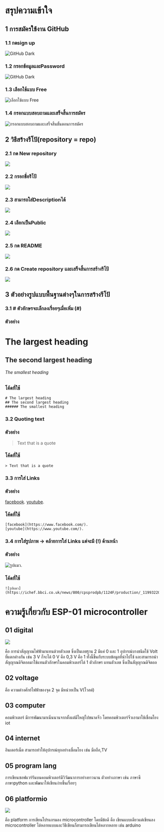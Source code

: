 # สรุปความเข้าใจ
## 1 การสมัครใช้งาน GitHub
### 1.1 กดsign up
![GitHub Dark](https://miro.medium.com/max/1400/1*B0KyWx5zoEAxRVmy1nva_A.png)
### 1.2 กรอกข้อมูลและPassword
![GitHub Dark](https://miro.medium.com/max/875/1*8U0OkOeUONnpZzWKHjtckQ.png)
### 1.3 เลือกใช้แบบ Free
![เลือกใช้แบบ Free](https://miro.medium.com/max/875/1*khkrQAnG5xA9Uf9dkaabHg.png)
### 1.4 กรอกแบบสอบถามและเสร็จสิ้นการสมัคร
![กรอกแบบสอบถามและเสร็จสิ้นขั้นตอนการสมัคร](https://miro.medium.com/max/875/1*QuvfI3HoVykajno5bsNgpg.png)
## 2 วิธีสร้างรีโป้(repository = repo)
### 2.1 กด New repository
![](https://docs.github.com/assets/cb-11427/images/help/repository/repo-create.png)
### 2.2 กรอกชื่อรีโป้
![](https://docs.github.com/assets/cb-25139/images/help/repository/create-repository-name.png)
### 2.3 สามารถใส่Descriptionได้
![](https://docs.github.com/assets/cb-26377/images/help/repository/create-repository-desc.png)
### 2.4 เลือกเป็นPublic
![](https://docs.github.com/assets/cb-20877/images/help/repository/create-repository-public-private.png)
### 2.5 กด README
![](https://docs.github.com/assets/cb-49938/images/help/repository/initialize-with-readme.png)
### 2.6 กด Create repository และเสร็จสิ้นการสร้างรีโป้
![](https://docs.github.com/assets/cb-19887/images/help/repository/create-repository-button.png)
## 3 ตัวอย่างรูปแบบพื้นฐานต่างๆในการสร้างรีโป้
### 3.1 # ตัวอักษรจะเล็กลงเรื่อยๆเมื่อเพิ่ม (#)
### ตัวอย่าง
# The largest heading
## The second largest heading
###### The smallest heading
### โค้ดที่ใช้
```
# The largest heading
## The second largest heading
###### The smallest heading
```
### 3.2 Quoting text
### ตัวอย่าง
> Text that is a quote
### โค้ดที่ใช้
```
> Text that is a quote
```
### 3.3 การใส่ Links
### ตัวอย่าง
[facebook](https://www.facebook.com/).
[youtube](https://www.youtube.com/).

### โค้ดที่ใช้
```
[facebook](https://www.facebook.com/).
[youtube](https://www.youtube.com/).
```
### 3.4 การใส่รูปภาพ -> คล้ายการใส่ Links แต่จะมี (!) ด้านหน้า
### ตัวอย่าง
![รูปแมว](https://ichef.bbci.co.uk/news/800/cpsprodpb/1124F/production/_119932207_indifferentcatgettyimages.png.webp).


### โค้ดที่ใช้
```
![รูปแมว](https://ichef.bbci.co.uk/news/800/cpsprodpb/1124F/production/_119932207_indifferentcatgettyimages.png.webp).
```
# ความรู้เกี่ยวกับ ESP-01 microcontroller
## 01 digital
![](https://www.mindphp.com/images/knowledge/012560/base64.png)


คือ การนำสัญญาณไฟฟ้ามาแทนด้วยตัวเลข ซึ่งเป็นเลขฐาน 2 มีแค่ 0 และ 1
อุปกรณ์บางชนิดใช้ Volt ที่แตกต่างกัน เช่น 3 V ก็จะได้ 0 V คือ 0,3 V คือ 1 ทั้งนี้ขึ้นกับระบบข้อมูลที่นำไปใช้
และสามารถนำสัญญาณดิจิตอลมาใช้แทนตัวอักษรในคอมพิวเตอร์ได้ 1 ตัวอักษร แทนตัวเลข ซึ่งเป็นสัญญาณดิจิตอล
## 02 voltage
คือ ความต่างศักย์ไฟฟ้าของจุด 2 จุด มีหน่วยเป็น V(โวลต์)
## 03 computer
คอมพิวเตอร์ มีการพัฒนามาเนิ่นนานจากตั้งแต่มีใหญ่ไปขนาดจิ๋ว โดยคอมพิวเตอร์จิ๋วเอามาใช้เชื่อมโยง iot
## 04 internet
อินเตอร์เน็ต สามารถทำให้อุปกรณ์ทุกอย่างเชื่อมโยง เช่น มือถือ,TV
## 05 program lang
การเขียนซอฟแวร์รันบนคอมพิวเตอร์มีวิวัฒนาการอย่างยาวนาน ตัวอย่างภาษา เช่น ภาษาซี ภาษาpython และพัฒนาให้เขียนง่ายขึ้นเรื่อยๆ
## 06 platformio
![](https://th.mouser.com/images/marketingid/2010/df/111714832.jpg?v=111120.0142)

คือ platform การเขียนโปรแกรมลง microcontroller โดยมีข้อดี คือ เขียนแบบเดียวแต่เขียนลง microcontroller ได้หลายแบบและวิธีเขียนก็สามารถเขียนได้หลากหลาย เช่น arduino




